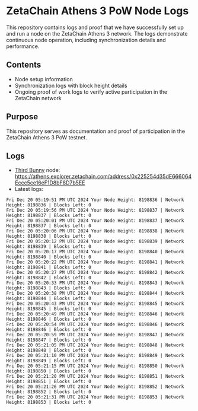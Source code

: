 # ZetaChain Athens 3 PoW Node Logs
This repository contains logs and proof that we have successfully set up and run a node on the ZetaChain Athens 3 network. The logs demonstrate continuous node operation, including synchronization details and performance.

## Contents
- Node setup information
- Synchronization logs with block height details
- Ongoing proof of work logs to verify active participation in the ZetaChain network

## Purpose
This repository serves as documentation and proof of participation in the ZetaChain Athens 3 PoW testnet.

## Logs

- [Third Bunny](https://thirdbunny.xyz/) node: https://athens.explorer.zetachain.com/address/0x225254d35dE666064Eccc5ce16eF1D8bF8D7b5EE
- Latest logs:
```
Fri Dec 20 05:19:51 PM UTC 2024 Your Node Height: 8198836 | Network Height: 8198836 | Blocks Left: 0
Fri Dec 20 05:19:56 PM UTC 2024 Your Node Height: 8198837 | Network Height: 8198837 | Blocks Left: 0
Fri Dec 20 05:20:01 PM UTC 2024 Your Node Height: 8198837 | Network Height: 8198837 | Blocks Left: 0
Fri Dec 20 05:20:06 PM UTC 2024 Your Node Height: 8198838 | Network Height: 8198838 | Blocks Left: 0
Fri Dec 20 05:20:12 PM UTC 2024 Your Node Height: 8198839 | Network Height: 8198839 | Blocks Left: 0
Fri Dec 20 05:20:17 PM UTC 2024 Your Node Height: 8198840 | Network Height: 8198840 | Blocks Left: 0
Fri Dec 20 05:20:22 PM UTC 2024 Your Node Height: 8198841 | Network Height: 8198841 | Blocks Left: 0
Fri Dec 20 05:20:27 PM UTC 2024 Your Node Height: 8198842 | Network Height: 8198842 | Blocks Left: 0
Fri Dec 20 05:20:33 PM UTC 2024 Your Node Height: 8198843 | Network Height: 8198843 | Blocks Left: 0
Fri Dec 20 05:20:38 PM UTC 2024 Your Node Height: 8198844 | Network Height: 8198844 | Blocks Left: 0
Fri Dec 20 05:20:43 PM UTC 2024 Your Node Height: 8198845 | Network Height: 8198845 | Blocks Left: 0
Fri Dec 20 05:20:49 PM UTC 2024 Your Node Height: 8198846 | Network Height: 8198846 | Blocks Left: 0
Fri Dec 20 05:20:54 PM UTC 2024 Your Node Height: 8198846 | Network Height: 8198846 | Blocks Left: 0
Fri Dec 20 05:20:59 PM UTC 2024 Your Node Height: 8198847 | Network Height: 8198847 | Blocks Left: 0
Fri Dec 20 05:21:05 PM UTC 2024 Your Node Height: 8198848 | Network Height: 8198848 | Blocks Left: 0
Fri Dec 20 05:21:10 PM UTC 2024 Your Node Height: 8198849 | Network Height: 8198849 | Blocks Left: 0
Fri Dec 20 05:21:15 PM UTC 2024 Your Node Height: 8198850 | Network Height: 8198850 | Blocks Left: 0
Fri Dec 20 05:21:20 PM UTC 2024 Your Node Height: 8198851 | Network Height: 8198851 | Blocks Left: 0
Fri Dec 20 05:21:26 PM UTC 2024 Your Node Height: 8198852 | Network Height: 8198852 | Blocks Left: 0
Fri Dec 20 05:21:31 PM UTC 2024 Your Node Height: 8198853 | Network Height: 8198853 | Blocks Left: 0
```
